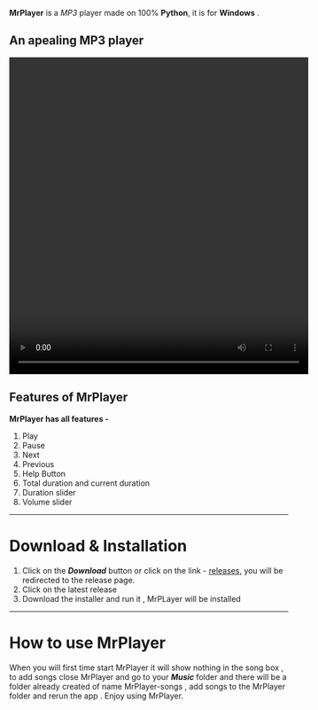 

**MrPlayer** is a _MP3_ player made on 100% **Python**, it is for **Windows** .

An apealing MP3 player
---
<video width="540" height="572" ><source src="main.mp4" type="video/mp4"></video>

## Features of MrPlayer

**MrPlayer has all features -**

1. Play
2. Pause
3. Next
4. Previous
5. Help Button
6. Total duration and current duration
7. Duration slider
8. Volume slider

---
# Download & Installation
1. Click on the **_Download_** button or click on the link - [releases](https://www.github.com/AkshatChauhan18/Mrplayer/releases), you will be redirected to the release page.
2. Click on the latest release
3. Download the installer and run it , MrPLayer will be installed 

---
# How to use MrPlayer

When you will first time start MrPlayer it will show nothing in the song box ,
to add songs close MrPlayer and go to your ***Music*** folder
and there will be a folder already created of name MrPlayer-songs , add songs
to the MrPlayer folder and rerun the app . Enjoy using MrPlayer. 
